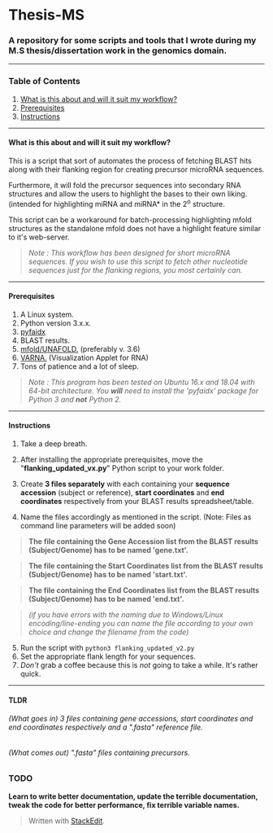 
# Thesis-MS
### A repository for some scripts and tools that I wrote during my M.S thesis/dissertation work in the genomics domain.
---
### Table of Contents

1. [What is this about and will it suit my workflow?](#what-is-this-about-and-will-it-suit-my-workflow)
2. [Prerequisites](#prerequisites)
3. [Instructions](#instructions)
---
#### What is this about and will it suit my workflow?
 This is a script that sort of automates the process of fetching BLAST hits along with their flanking region for creating precursor microRNA sequences. 

Furthermore, it will fold the precursor sequences into secondary RNA structures and allow the users to highlight the bases to their own liking. (intended for highlighting miRNA and miRNA* in the 2<sup>o</sup> structure.

This script can be a workaround for batch-processing highlighting mfold structures as the standalone mfold does not have a highlight feature similar to it's web-server.   

> *Note : This workflow has been designed for short microRNA sequences. If you wish to use this script to fetch other nucleotide sequences just for the flanking regions, you most certainly can.* 

---
#### Prerequisites

1. A Linux system.
2. Python version 3.x.x.
3. [pyfaidx](https://pythonhosted.org/pyfaidx/#installation)
4. BLAST results.
5. [mfold/UNAFOLD.](http://unafold.rna.albany.edu/?q=mfold/download-mfold) (preferably v. 3.6)
6. [VARNA.](http://varna.lri.fr/index.php?lang=en&page=downloads&css=varna) (Visualization Applet for RNA)
7. Tons of patience and a lot of sleep.

> *Note : This program has been tested on Ubuntu 16.x and 18.04 with 64-bit architecture. You __will__ need to install the 'pyfaidx' package for Python 3 and **not** Python 2.* 

---
#### Instructions
1. Take a deep breath.

2. After installing the appropriate prerequisites, move the "**flanking_updated_vx.py**" Python script to your work folder.

3. Create **3 files separately** with each containing your **sequence accession** (subject or reference), **start coordinates** and **end coordinates** respectively from your BLAST results spreadsheet/table.

4. Name the files accordingly as mentioned in the script. (Note: Files as command line parameters will be added soon)
> **The file containing the Gene Accession list from the BLAST results (Subject/Genome) has to be named 'gene.txt'.**

> **The file containing the Start Coordinates list from the BLAST results (Subject/Genome) has to be named 'start.txt'.** 

>**The file containing the End Coordinates list from the BLAST results (Subject/Genome) has to be named 'end.txt'.** 

>*(if you have errors with the naming due to Windows/Linux encoding/line-ending you can name the file according to your own choice and change the filename from the code)*  

5. Run the script with 
`python3 flanking_updated_v2.py`
6. Set the appropriate flank length for your sequences.
7. *Don't* grab a coffee because this is *not* going to take a while. It's rather quick.
---
#### TLDR
###### _(What goes in)_ 3 files containing gene accessions, start coordinates and end coordinates respectively and a ".fasta" reference file.
###### _(What comes out)_ ".fasta" files containing precursors.  

### TODO
**Learn to write better documentation, update the terrible documentation, tweak the code for better performance, fix terrible variable names.**


> Written with [StackEdit](https://stackedit.io/).
